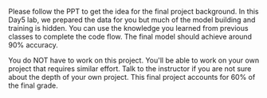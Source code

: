 Please follow the PPT to get the idea for the final project background. In this Day5 lab, we prepared the data for you but much of the model building and training is hidden. You can use the knowledge you learned from previous classes to complete the code flow. The final model should achieve around 90% accuracy. 

You do NOT have to work on this project. You'll be able to work on your own project that requires similar effort. Talk to the instructor if you are not sure about the depth of your own project. This final project accounts for 60% of the final grade. 
